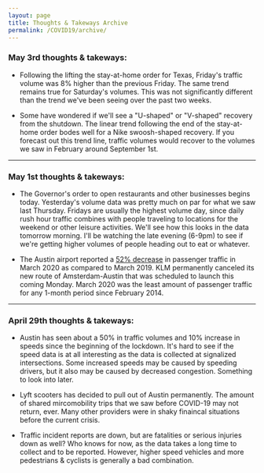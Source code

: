 ```yaml
---
layout: page
title: Thoughts & Takeways Archive
permalink: /COVID19/archive/
---
```


### May 3rd thoughts & takeways:

* Following the lifting the stay-at-home order for Texas, Friday's traffic volume was 8% higher than the previous Friday. The same trend remains true for Saturday's volumes. This was not significantly different than the trend we've been seeing over the past two weeks.

* Some have wondered if we'll see a "U-shaped" or "V-shaped" recovery from the shutdown. The linear trend following the end of the stay-at-home order bodes well for a Nike swoosh-shaped recovery. If you forecast out this trend line, traffic volumes would recover to the volumes we saw in February around September 1st. 

***

### May 1st thoughts & takeways:

* The Governor's order to open restaurants and other businesses begins today. Yesterday's volume data was pretty much on par for what we saw last Thursday. Fridays are usually the highest volume day, since daily rush hour traffic combines with people traveling to locations for the weekend or other leisure activities. We'll see how this looks in the data tomorrow morning. I'll be watching the late evening (6-9pm) to see if we're getting higher volumes of people heading out to eat or whatever. 

* The Austin airport reported a [52% decrease](http://austintexas.gov/sites/default/files/images/Airport/news_releases/activity_report_year/2020/March_2020.pdf) in passenger traffic in March 2020 as compared to March 2019. KLM permanently canceled its new route of Amsterdam-Austin that was scheduled to launch this coming Monday. March 2020 was the least amount of passenger traffic for any 1-month period since February 2014. 

***

### April 29th thoughts & takeways:

* Austin has seen about a 50% in traffic volumes and 10% increase in speeds since the beginning of the lockdown. It's hard to see if the speed data is at all interesting as the data is collected at signalized intersections. Some increased speeds may be caused by speeding drivers, but it also may be caused by decreased congestion. Something to look into later.

* Lyft scooters has decided to pull out of Austin permanently. The amount of shared mircomobility trips that we saw before COVID-19 may not return, ever. Many other providers were in shaky finaincal situations before the current crisis. 

* Traffic incident reports are down, but are fatalities or serious injuries down as well? Who knows for now, as the data takes a long time to collect and to be reported. However, higher speed vehicles and more pedestrians & cyclists is generally a bad combination.
